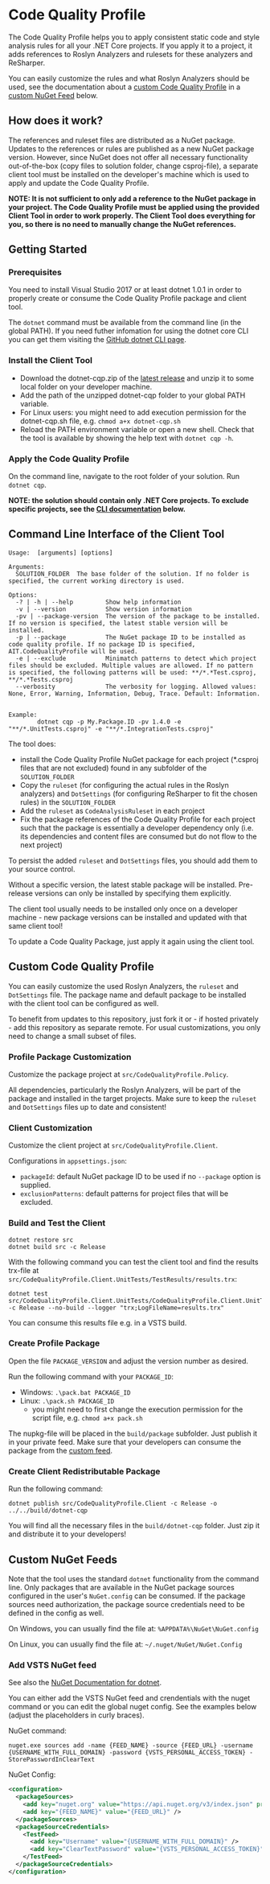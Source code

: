 # Code Quality Profile

The Code Quality Profile helps you to apply consistent static code and style analysis rules for all your .NET Core projects. If you apply it to a project, it adds references to Roslyn Analyzers and rulesets for these analyzers and ReSharper.

You can easily customize the rules and what Roslyn Analyzers should be used, see the documentation about a [custom Code Quality Profile](#customcqp) in a [custom NuGet Feed](#customfeed) below.

## How does it work?
The references and ruleset files are distributed as a NuGet package. Updates to the references or rules are published as a new NuGet package version. However, since NuGet does not offer all necessary functionality out-of-the-box (copy files to solution folder, change csproj-file), a separate client tool must be installed on the developer's machine which is used to apply and update the Code Quality Profile.

**NOTE: It is not sufficient to only add a reference to the NuGet package in your project. The Code Quality Profile must be applied using the provided Client Tool in order to work properly. The Client Tool does everything for you, so there is no need to manually change the NuGet references.**

## Getting Started

### Prerequisites

You need to install Visual Studio 2017 or at least dotnet 1.0.1 in order to properly create or consume the Code Quality Profile package and client tool.

The `dotnet` command must be available from the command line (in the global PATH). If you need futher infomation for using the dotnet core CLI you can get them visiting the [GitHub dotnet CLI page](https://github.com/dotnet/cli).

### Install the Client Tool

- Download the dotnet-cqp.zip of the [latest release](https://github.com/AITGmbH/CodeQualityProfile/releases) and unzip it to some local folder on your developer machine.
- Add the path of the unzipped dotnet-cqp folder to your global PATH variable.
- For Linux users: you might need to add execution permission for the dotnet-cqp.sh file, e.g. `chmod a+x dotnet-cqp.sh`
- Reload the PATH environment variable or open a new shell. Check that the tool is available by showing the help text with `dotnet cqp -h`.

### Apply the Code Quality Profile

On the command line, navigate to the root folder of your solution. Run `dotnet cqp`.

**NOTE: the solution should contain only .NET Core projects. To exclude specific projects, see the [CLI documentation](#clidoc) below.**

## <a name="clidoc"></a>Command Line Interface of the Client Tool

```
Usage:  [arguments] [options]

Arguments:
  SOLUTION_FOLDER  The base folder of the solution. If no folder is specified, the current working directory is used.

Options:
  -? | -h | --help         Show help information
  -v | --version           Show version information
  -pv | --package-version  The version of the package to be installed. If no version is specified, the latest stable version will be installed.
  -p | --package           The NuGet package ID to be installed as code quality profile. If no package ID is specified, AIT.CodeQualityProfile will be used.
  -e | --exclude           Minimatch patterns to detect which project files should be excluded. Multiple values are allowed. If no pattern is specified, the following patterns will be used: **/*.*Test.csproj, **/*.*Tests.csproj
  --verbosity              The verbosity for logging. Allowed values: None, Error, Warning, Information, Debug, Trace. Default: Information.


Example:
        dotnet cqp -p My.Package.ID -pv 1.4.0 -e "**/*.UnitTests.csproj" -e "**/*.IntegrationTests.csproj"
```

The tool does:

- install the Code Quality Profile NuGet package for each project (*.csproj files that are not excluded) found in any subfolder of the `SOLUTION_FOLDER`
- Copy the `ruleset` (for configuring the actual rules in the Roslyn analyzers) and `DotSettings` (for configuring ReSharper to fit the chosen rules) in the `SOLUTION_FOLDER`
- Add the `ruleset` as `CodeAnalysisRuleset` in each project
- Fix the package references of the Code Quality Profile for each project such that the package is essentially a developer dependency only (i.e. its dependencies and content files are consumed but do not flow to the next project)

To persist the added `ruleset` and `DotSettings` files, you should add them to your source control.

Without a specific version, the latest stable package will be installed. Pre-release versions can only be installed by specifying them explicitly.

The client tool usually needs to be installed only once on a developer machine - new package versions can be installed and updated with that same client tool!

To update a Code Quality Package, just apply it again using the client tool.

## <a name="customcqp"></a>Custom Code Quality Profile

You can easily customize the used Roslyn Analyzers, the `ruleset` and `DotSettings` file. The package name and default package to be installed with the client tool can be configured as well.

To benefit from updates to this repository, just fork it or - if hosted privately - add this repository as separate remote. For usual customizations, you only need to change a small subset of files.

### Profile Package Customization

Customize the package project at `src/CodeQualityProfile.Policy`.

All dependencies, particularly the Roslyn Analyzers, will be part of the package and installed in the target projects. Make sure to keep the `ruleset` and `DotSettings` files up to date and consistent!

### Client Customization

Customize the client project at `src/CodeQualityProfile.Client`.

Configurations in `appsettings.json`:

- `packageId`: default NuGet package ID to be used if no `--package` option is supplied.
- `exclusionPatterns`: default patterns for project files that will be excluded.

### Build and Test the Client

```
dotnet restore src
dotnet build src -c Release
```

With the following command you can test the client tool and find the results trx-file at `src/CodeQualityProfile.Client.UnitTests/TestResults/results.trx`:

```
dotnet test src/CodeQualityProfile.Client.UnitTests/CodeQualityProfile.Client.UnitTests.csproj -c Release --no-build --logger "trx;LogFileName=results.trx"
```

You can consume this results file e.g. in a VSTS build.

### Create Profile Package

Open the file `PACKAGE_VERSION` and adjust the version number as desired.

Run the following command with your `PACKAGE_ID`:

- Windows: `.\pack.bat PACKAGE_ID`
- Linux: `.\pack.sh PACKAGE_ID`
    - you might need to first change the execution permission for the script file, e.g. `chmod a+x pack.sh`

The nupkg-file will be placed in the `build/package` subfolder. Just publish it in your private feed. Make sure that your developers can consume the package from the [custom feed](#customfeed).

### Create Client Redistributable Package

Run the following command:

```
dotnet publish src/CodeQualityProfile.Client -c Release -o ../../build/dotnet-cqp
```

You will find all the necessary files in the `build/dotnet-cqp` folder. Just zip it and distribute it to your developers!

## <a name="customfeed"></a>Custom NuGet Feeds

Note that the tool uses the standard `dotnet` functionality from the command line. Only packages that are available in the NuGet package sources configured in the user's `NuGet.config` can be consumed. If the package sources need authorization, the package source credentials need to be defined in the config as well.

On Windows, you can usually find the file at: `%APPDATA%\NuGet\NuGet.config`

On Linux, you can usually find the file at: `~/.nuget/NuGet/NuGet.Config`

### Add VSTS NuGet feed

See also the [NuGet Documentation for dotnet](https://www.visualstudio.com/en-us/docs/package/nuget/dotnet-exe).

You can either add the VSTS NuGet feed and crendentials with the nuget command or you can edit the global nuget config. See the examples below (adjust the placeholders in curly braces).

NuGet command:
```
nuget.exe sources add -name {FEED_NAME} -source {FEED_URL} -username {USERNAME_WITH_FULL_DOMAIN} -password {VSTS_PERSONAL_ACCESS_TOKEN} -StorePasswordInClearText
```
NuGet Config:
```xml
<configuration>
  <packageSources>
    <add key="nuget.org" value="https://api.nuget.org/v3/index.json" protocolVersion="3" />
    <add key="{FEED_NAME}" value="{FEED_URL}" />
  </packageSources>
  <packageSourceCredentials>
    <TestFeed>
      <add key="Username" value="{USERNAME_WITH_FULL_DOMAIN}" />
      <add key="ClearTextPassword" value="{VSTS_PERSONAL_ACCESS_TOKEN}" />
    </TestFeed>
  </packageSourceCredentials>
</configuration>
```